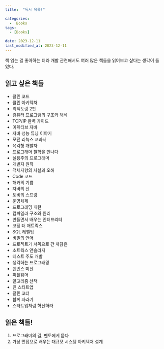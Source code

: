 ```yaml
---
title:  "독서 목록!"

categories:
  -  Books
tags:
  - [Books]

date: 2023-12-11
last_modified_at: 2023-12-11
---
```

책 읽는 걸 좋아하는 터라 개발 관련해서도 여러 많은 책들을 읽어보고 싶다는 생각이 들었다. 

## 읽고 싶은 책들
- 클린 코드
- 클린 아키텍처
- 리팩토링 2판
- 컴퓨터 프로그램의 구조와 해석
- TCP/IP 완벽 가이드
- 이펙티브 자바
- 자바 성능 튜닝 이야기
- 모던 리눅스 교과서
- 육각형 개발자
- 프로그래머 철학을 만나다
- 실용주의 프로그래머
- 개발자 원칙
- 객체지향의 사실과 오해
- Code 코드
- 해커의 기쁨
- 자바의 신
- 토비의 스프링
- 운영체제
- 프로그래밍 패턴
- 컴파일러 구조와 원리
- 만들면서 배우는 인터프리터
- 코딩 더 매트릭스
- SQL 레벨업
- 비밀의 언어
- 프로젝트가 서쪽으로 간 까닭은
- 소트웍스 앤솔러지
- 테스트 주도 개발
- 생각하는 프로그래밍
- 맨먼스 미신
- 피플웨어
- 알고리즘 산책
- 린 스타트업
- 클린 코더
- 함께 자라기
- 스타트업처럼 혁신하라

## 읽은 책들!
1. 프로그래머의 길, 멘토에게 묻다
2. 가상 면접으로 배우는 대규모 시스템 아키텍처 설계
